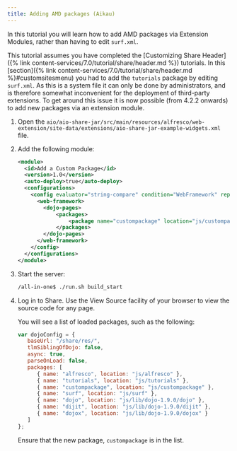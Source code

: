 ```yaml
---
title: Adding AMD packages (Aikau)
---
```


In this tutorial you will learn how to add AMD packages via Extension Modules, rather than having to edit `surf.xml`.

This tutorial assumes you have completed the [Customizing Share Header]({% link content-services/7.0/tutorial/share/header.md %}) tutorials. In this 
[section]({% link content-services/7.0/tutorial/share/header.md %}#customsitesmenu) 
you had to add the `tutorials` package by editing `surf.xml`. As this is a system file it can only be done by administrators, 
and is therefore somewhat inconvenient for the deployment of third-party extensions. To get around this issue it is now 
possible (from 4.2.2 onwards) to add new packages via an extension module.

1.  Open the `aio/aio-share-jar/src/main/resources/alfresco/web-extension/site-data/extensions/aio-share-jar-example-widgets.xml` file.

2.  Add the following module:

    ```xml
    <module>
      <id>Add a Custom Package</id>
      <version>1.0</version>
      <auto-deploy>true</auto-deploy>
      <configurations>
        <config evaluator="string-compare" condition="WebFramework" replace="false">
          <web-framework>
            <dojo-pages> 
                <packages> 
                    <package name="custompackage" location="js/custompackage"/> 
                </packages>
            </dojo-pages>
          </web-framework>
        </config>
      </configurations>
    </module>                    
    ```

3.  Start the server:

    ```bash
    /all-in-one$ ./run.sh build_start
    ```

4.  Log in to Share. Use the View Source facility of your browser to view the source code for any page.

    You will see a list of loaded packages, such as the following:

    ```javascript
    var dojoConfig = {
       baseUrl: "/share/res/",
       tlmSiblingOfDojo: false,
       async: true,
       parseOnLoad: false,
       packages: [
          { name: "alfresco", location: "js/alfresco" },
          { name: "tutorials", location: "js/tutorials" },
          { name: "custompackage", location: "js/custompackage" },
          { name: "surf", location: "js/surf" },
          { name: "dojo", location: "js/lib/dojo-1.9.0/dojo" },
          { name: "dijit", location: "js/lib/dojo-1.9.0/dijit" },
          { name: "dojox", location: "js/lib/dojo-1.9.0/dojox" }
       ]
    };                                    
    ```

    Ensure that the new package, `custompackage` is in the list.
